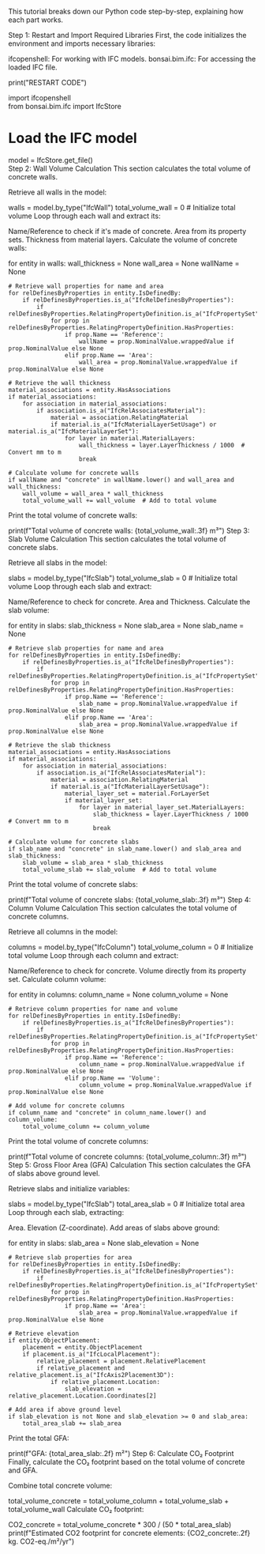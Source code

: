 This tutorial breaks down our Python code step-by-step, explaining how each part works. 

Step 1: Restart and Import Required Libraries
First, the code initializes the environment and imports necessary libraries:

ifcopenshell: For working with IFC models.
bonsai.bim.ifc: For accessing the loaded IFC file.

print("RESTART CODE")

import ifcopenshell  
from bonsai.bim.ifc import IfcStore  

# Load the IFC model
model = IfcStore.get_file()  
Step 2: Wall Volume Calculation
This section calculates the total volume of concrete walls.

Retrieve all walls in the model:


walls = model.by_type("IfcWall") 
total_volume_wall = 0  # Initialize total volume
Loop through each wall and extract its:

Name/Reference to check if it's made of concrete.
Area from its property sets.
Thickness from material layers.
Calculate the volume of concrete walls:


for entity in walls: 
    wall_thickness = None 
    wall_area = None 
    wallName = None 

    # Retrieve wall properties for name and area 
    for relDefinesByProperties in entity.IsDefinedBy: 
        if relDefinesByProperties.is_a("IfcRelDefinesByProperties"): 
            if relDefinesByProperties.RelatingPropertyDefinition.is_a("IfcPropertySet"): 
                for prop in relDefinesByProperties.RelatingPropertyDefinition.HasProperties: 
                    if prop.Name == 'Reference': 
                        wallName = prop.NominalValue.wrappedValue if prop.NominalValue else None 
                    elif prop.Name == 'Area': 
                        wall_area = prop.NominalValue.wrappedValue if prop.NominalValue else None 

    # Retrieve the wall thickness 
    material_associations = entity.HasAssociations 
    if material_associations: 
        for association in material_associations: 
            if association.is_a("IfcRelAssociatesMaterial"): 
                material = association.RelatingMaterial 
                if material.is_a("IfcMaterialLayerSetUsage") or material.is_a("IfcMaterialLayerSet"): 
                    for layer in material.MaterialLayers: 
                        wall_thickness = layer.LayerThickness / 1000  # Convert mm to m 
                        break  

    # Calculate volume for concrete walls
    if wallName and "concrete" in wallName.lower() and wall_area and wall_thickness: 
        wall_volume = wall_area * wall_thickness 
        total_volume_wall += wall_volume  # Add to total volume
Print the total volume of concrete walls:


print(f"Total volume of concrete walls: {total_volume_wall:.3f} m³") 
Step 3: Slab Volume Calculation
This section calculates the total volume of concrete slabs.

Retrieve all slabs in the model:


slabs = model.by_type("IfcSlab") 
total_volume_slab = 0  # Initialize total volume
Loop through each slab and extract:

Name/Reference to check for concrete.
Area and Thickness.
Calculate the slab volume:


for entity in slabs: 
    slab_thickness = None 
    slab_area = None 
    slab_name = None 

    # Retrieve slab properties for name and area 
    for relDefinesByProperties in entity.IsDefinedBy: 
        if relDefinesByProperties.is_a("IfcRelDefinesByProperties"): 
            if relDefinesByProperties.RelatingPropertyDefinition.is_a("IfcPropertySet"): 
                for prop in relDefinesByProperties.RelatingPropertyDefinition.HasProperties: 
                    if prop.Name == 'Reference': 
                        slab_name = prop.NominalValue.wrappedValue if prop.NominalValue else None 
                    elif prop.Name == 'Area': 
                        slab_area = prop.NominalValue.wrappedValue if prop.NominalValue else None 

    # Retrieve the slab thickness 
    material_associations = entity.HasAssociations 
    if material_associations: 
        for association in material_associations: 
            if association.is_a("IfcRelAssociatesMaterial"): 
                material = association.RelatingMaterial 
                if material.is_a("IfcMaterialLayerSetUsage"): 
                    material_layer_set = material.ForLayerSet 
                    if material_layer_set: 
                        for layer in material_layer_set.MaterialLayers: 
                            slab_thickness = layer.LayerThickness / 1000  # Convert mm to m 
                            break  

    # Calculate volume for concrete slabs
    if slab_name and "concrete" in slab_name.lower() and slab_area and slab_thickness: 
        slab_volume = slab_area * slab_thickness 
        total_volume_slab += slab_volume  # Add to total volume
Print the total volume of concrete slabs:


print(f"Total volume of concrete slabs: {total_volume_slab:.3f} m³") 
Step 4: Column Volume Calculation
This section calculates the total volume of concrete columns.

Retrieve all columns in the model:


columns = model.by_type("IfcColumn") 
total_volume_column = 0  # Initialize total volume
Loop through each column and extract:

Name/Reference to check for concrete.
Volume directly from its property set.
Calculate column volume:


for entity in columns: 
    column_name = None 
    column_volume = None 

    # Retrieve column properties for name and volume 
    for relDefinesByProperties in entity.IsDefinedBy: 
        if relDefinesByProperties.is_a("IfcRelDefinesByProperties"): 
            if relDefinesByProperties.RelatingPropertyDefinition.is_a("IfcPropertySet"): 
                for prop in relDefinesByProperties.RelatingPropertyDefinition.HasProperties: 
                    if prop.Name == 'Reference': 
                        column_name = prop.NominalValue.wrappedValue if prop.NominalValue else None 
                    elif prop.Name == 'Volume': 
                        column_volume = prop.NominalValue.wrappedValue if prop.NominalValue else None 

    # Add volume for concrete columns
    if column_name and "concrete" in column_name.lower() and column_volume: 
        total_volume_column += column_volume
Print the total volume of concrete columns:


print(f"Total volume of concrete columns: {total_volume_column:.3f} m³") 
Step 5: Gross Floor Area (GFA) Calculation
This section calculates the GFA of slabs above ground level.

Retrieve slabs and initialize variables:


slabs = model.by_type("IfcSlab") 
total_area_slab = 0  # Initialize total area
Loop through each slab, extracting:

Area.
Elevation (Z-coordinate).
Add areas of slabs above ground:


for entity in slabs: 
    slab_area = None 
    slab_elevation = None 

    # Retrieve slab properties for area 
    for relDefinesByProperties in entity.IsDefinedBy: 
        if relDefinesByProperties.is_a("IfcRelDefinesByProperties"): 
            if relDefinesByProperties.RelatingPropertyDefinition.is_a("IfcPropertySet"): 
                for prop in relDefinesByProperties.RelatingPropertyDefinition.HasProperties: 
                    if prop.Name == 'Area': 
                        slab_area = prop.NominalValue.wrappedValue if prop.NominalValue else None 

    # Retrieve elevation
    if entity.ObjectPlacement: 
        placement = entity.ObjectPlacement 
        if placement.is_a("IfcLocalPlacement"): 
            relative_placement = placement.RelativePlacement 
            if relative_placement and relative_placement.is_a("IfcAxis2Placement3D"): 
                if relative_placement.Location: 
                    slab_elevation = relative_placement.Location.Coordinates[2]  

    # Add area if above ground level
    if slab_elevation is not None and slab_elevation >= 0 and slab_area: 
        total_area_slab += slab_area
Print the total GFA:


print(f"GFA: {total_area_slab:.2f} m²") 
Step 6: Calculate CO₂ Footprint
Finally, calculate the CO₂ footprint based on the total volume of concrete and GFA.

Combine total concrete volume:


total_volume_concrete = total_volume_column + total_volume_slab + total_volume_wall
Calculate CO₂ footprint:


CO2_concrete = total_volume_concrete * 300 / (50 * total_area_slab)
print(f"Estimated CO2 footprint for concrete elements: {CO2_concrete:.2f} kg. CO2-eq./m²/yr") 
